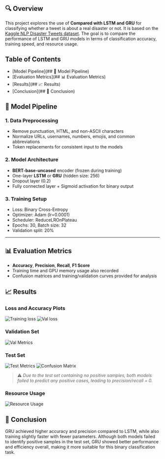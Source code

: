 ## 🔍 Overview

This project explores the use of **Compared with LSTM and GRU** for classifying whether a tweet is about a real disaster or not. It is based on the [Kaggle NLP Disaster Tweets dataset](https://www.kaggle.com/competitions/nlp-getting-started/overview). The goal is to compare the performance of LSTM and GRU models in terms of classification accuracy, training speed, and resource usage.

## Table of Contents
- [Model Pipeline](## 🧠 Model Pipeline)
- [Evaluation Metrics](## 📊 Evaluation Metrics)
- [Results](## 📈 Results)
- [Conclusion](## 🧾 Conclusion)

## 🧠 Model Pipeline

### 1. **Data Preprocessing**
- Remove punctuation, HTML, and non-ASCII characters
- Normalize URLs, usernames, numbers, emojis, and common abbreviations
- Token replacements for consistent input to the models

### 2. **Model Architecture**
- **BERT-base-uncased** encoder (frozen during training)
- One-layer **LSTM** or **GRU** (hidden size: 256)
- Dropout layer (0.2)
- Fully connected layer + Sigmoid activation for binary output

### 3. **Training Setup**
- Loss: Binary Cross-Entropy
- Optimizer: Adam (lr=0.0001)
- Scheduler: ReduceLROnPlateau
- Epochs: 30, Batch size: 32
- Validation split: 20%

---

## 📊 Evaluation Metrics
- **Accuracy**, **Precision**, **Recall**, **F1 Score**
- Training time and GPU memory usage also recorded
- Confusion matrices and training/validation curves provided for analysis



## 📈 Results

### Loss and Accuracy Plots
![Training loss](https://github.com/kailee0422/RNN-Transformer/edit/main/HW2/Picture/Figure1)
![Val loss](https://github.com/kailee0422/RNN-Transformer/edit/main/HW2/Picture/Figure2)

###  Validation Set

![Val Metrics](https://github.com/kailee0422/RNN-Transformer/edit/main/HW2/Picture/Table1)


###  Test Set

![Test Metrics](https://github.com/kailee0422/RNN-Transformer/edit/main/HW2/Picture/Table2)
![Confusion Matrix](https://github.com/kailee0422/RNN-Transformer/edit/main/HW2/Picture/Figure3)

> ⚠️ *Due to the test set containing no positive samples, both models failed to predict any positive cases, leading to precision/recall = 0.*

###  Resource Usage

![Resource Usage](https://github.com/kailee0422/RNN-Transformer/edit/main/HW2/Picture/Table3)


## 🧾 Conclusion

GRU achieved higher accuracy and precision compared to LSTM, while also training slightly faster with fewer parameters. Although both models failed to identify positive samples in the test set, GRU showed better performance and efficiency overall, making it more suitable for this binary classification task.






